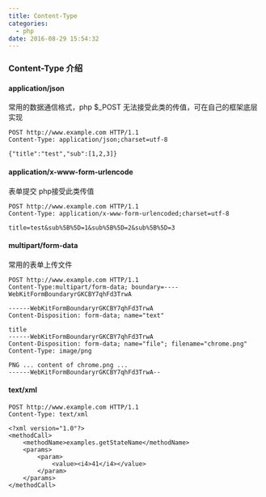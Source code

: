 ```yaml
---
title: Content-Type
categories:
  - php
date: 2016-08-29 15:54:32
---
```


### Content-Type 介绍

 
#### application/json  
常用的数据通信格式，php $_POST 无法接受此类的传值，可在自己的框架底层实现
```
POST http://www.example.com HTTP/1.1 
Content-Type: application/json;charset=utf-8

{"title":"test","sub":[1,2,3]}
```

#### application/x-www-form-urlencode  
表单提交 php接受此类传值
```
POST http://www.example.com HTTP/1.1
Content-Type: application/x-www-form-urlencoded;charset=utf-8

title=test&sub%5B%5D=1&sub%5B%5D=2&sub%5B%5D=3
```
<!--more-->
#### multipart/form-data  
常用的表单上传文件
```
POST http://www.example.com HTTP/1.1
Content-Type:multipart/form-data; boundary=----WebKitFormBoundaryrGKCBY7qhFd3TrwA

------WebKitFormBoundaryrGKCBY7qhFd3TrwA
Content-Disposition: form-data; name="text"

title
------WebKitFormBoundaryrGKCBY7qhFd3TrwA
Content-Disposition: form-data; name="file"; filename="chrome.png"
Content-Type: image/png

PNG ... content of chrome.png ...
------WebKitFormBoundaryrGKCBY7qhFd3TrwA--
```
#### text/xml  
```
POST http://www.example.com HTTP/1.1 
Content-Type: text/xml

<?xml version="1.0"?>
<methodCall>
    <methodName>examples.getStateName</methodName>
    <params>
        <param>
            <value><i4>41</i4></value>
        </param>
    </params>
</methodCall>
```